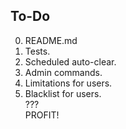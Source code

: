 ## To-Do

0. README.md<br>
1. Tests.<br>
2. Scheduled auto-clear.<br>
3. Admin commands.<br>
4. Limitations for users.<br>
5. Blacklist for users.<br>
???<br>
PROFIT!
